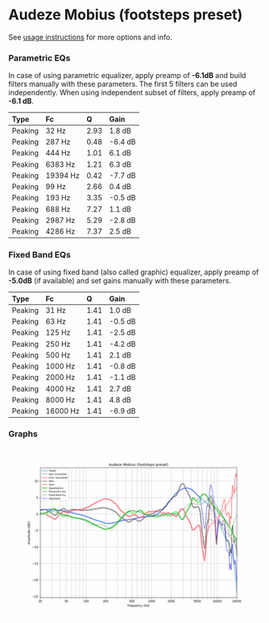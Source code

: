 # Audeze Mobius (footsteps preset)
See [usage instructions](https://github.com/jaakkopasanen/AutoEq#usage) for more options and info.

### Parametric EQs
In case of using parametric equalizer, apply preamp of **-6.1dB** and build filters manually
with these parameters. The first 5 filters can be used independently.
When using independent subset of filters, apply preamp of **-6.1 dB**.

| Type    | Fc       |    Q | Gain    |
|:--------|:---------|:-----|:--------|
| Peaking | 32 Hz    | 2.93 | 1.8 dB  |
| Peaking | 287 Hz   | 0.48 | -6.4 dB |
| Peaking | 444 Hz   | 1.01 | 6.1 dB  |
| Peaking | 6383 Hz  | 1.21 | 6.3 dB  |
| Peaking | 19394 Hz | 0.42 | -7.7 dB |
| Peaking | 99 Hz    | 2.66 | 0.4 dB  |
| Peaking | 193 Hz   | 3.35 | -0.5 dB |
| Peaking | 688 Hz   | 7.27 | 1.1 dB  |
| Peaking | 2987 Hz  | 5.29 | -2.8 dB |
| Peaking | 4286 Hz  | 7.37 | 2.5 dB  |

### Fixed Band EQs
In case of using fixed band (also called graphic) equalizer, apply preamp of **-5.0dB**
(if available) and set gains manually with these parameters.

| Type    | Fc       |    Q | Gain    |
|:--------|:---------|:-----|:--------|
| Peaking | 31 Hz    | 1.41 | 1.0 dB  |
| Peaking | 63 Hz    | 1.41 | -0.5 dB |
| Peaking | 125 Hz   | 1.41 | -2.5 dB |
| Peaking | 250 Hz   | 1.41 | -4.2 dB |
| Peaking | 500 Hz   | 1.41 | 2.1 dB  |
| Peaking | 1000 Hz  | 1.41 | -0.8 dB |
| Peaking | 2000 Hz  | 1.41 | -1.1 dB |
| Peaking | 4000 Hz  | 1.41 | 2.7 dB  |
| Peaking | 8000 Hz  | 1.41 | 4.8 dB  |
| Peaking | 16000 Hz | 1.41 | -6.9 dB |

### Graphs
![](./Audeze%20Mobius%20(footsteps%20preset).png)